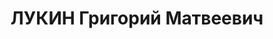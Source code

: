 ---
title: ЛУКИН Григорий Матвеевич
description: "Род. в 1904, Ярославская губ., Ярославский уезд, г. Ярославль. Проживал:\
  \ Ярославская обл., г. Ярославль, ул. Ново-Духовская 2-я линия, 2. ЯЭМЗ, Начальник\
  \ цеха \n  Арестован 15.07.1937. Обв. по ст. 58-7, 58-8, 58-11. Приговор: ВК ВС\
  \ СССР, 28.12.1937 – ВМН. Расстрелян 28.12.1937. \n  Реабилитирован ВК ВС СССР 13.07.1957"
---